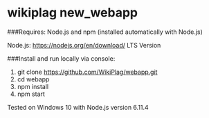 # wikiplag new_webapp

###Requires: Node.js and npm (installed automatically with Node.js)

Node.js: https://nodejs.org/en/download/ LTS Version

###Install and run locally via console:

1. git clone https://github.com/WikiPlag/webapp.git
2. cd webapp
3. npm install
4. npm start

Tested on Windows 10 with Node.js version 6.11.4
